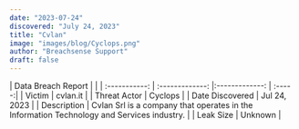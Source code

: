 ```yaml
---
date: "2023-07-24"
discovered: "July 24, 2023"
title: "Cvlan"
image: "images/blog/Cyclops.png"
author: "Breachsense Support"
draft: false
---
```


| Data Breach Report           |              | 
| :-----------: | :-------------:     |:-------------:    | :-----:|
| Victim      | cvlan.it      | 
| Threat Actor      | Cyclops      | 
| Date Discovered      | Jul 24, 2023      | 
| Description      | Cvlan Srl is a company that operates in the Information Technology and Services industry.      | 
| Leak Size      | Unknown      | 

